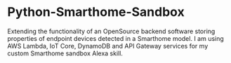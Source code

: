 # Python-Smarthome-Sandbox
Extending the functionality of an OpenSource backend software storing properties of endpoint devices detected in a Smarthome model. 
I am using AWS Lambda, IoT Core, DynamoDB and API Gateway services for my custom Smarthome sandbox Alexa skill.
